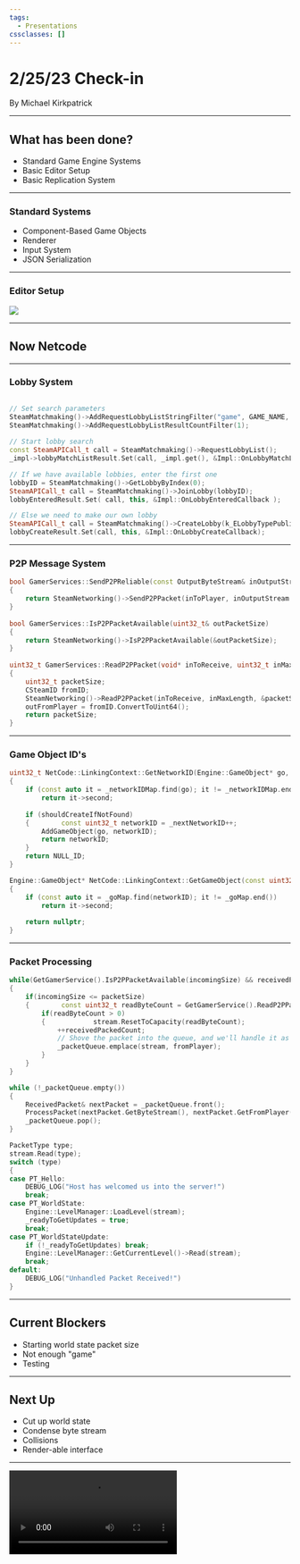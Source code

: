 ```yaml
---
tags:
  - Presentations
cssclasses: []
---
```

# 2/25/23 Check-in
By Michael Kirkpatrick

---
## What has been done?
- Standard Game Engine Systems
- Basic Editor Setup
- Basic Replication System

---
### Standard Systems
* Component-Based Game Objects
* Renderer
* Input System
* JSON Serialization

---
### Editor Setup
![](Presentations/Images/editor_2-25-25.png)

---
## Now Netcode

---
### Lobby System
``` C++

// Set search parameters
SteamMatchmaking()->AddRequestLobbyListStringFilter("game", GAME_NAME, k_ELobbyComparisonEqual); 
SteamMatchmaking()->AddRequestLobbyListResultCountFilter(1);  
  
// Start lobby search  
const SteamAPICall_t call = SteamMatchmaking()->RequestLobbyList();  
_impl->lobbyMatchListResult.Set(call, _impl.get(), &Impl::OnLobbyMatchListCallback);

// If we have available lobbies, enter the first one  
lobbyID = SteamMatchmaking()->GetLobbyByIndex(0);  
SteamAPICall_t call = SteamMatchmaking()->JoinLobby(lobbyID);  
lobbyEnteredResult.Set( call, this, &Impl::OnLobbyEnteredCallback );

// Else we need to make our own lobby  
SteamAPICall_t call = SteamMatchmaking()->CreateLobby(k_ELobbyTypePublic, 4);  
lobbyCreateResult.Set(call, this, &Impl::OnLobbyCreateCallback);

```
---
### P2P Message System
```C++
bool GamerServices::SendP2PReliable(const OutputByteStream& inOutputStream, uint64_t inToPlayer)  
{  
    return SteamNetworking()->SendP2PPacket(inToPlayer, inOutputStream.GetBuffer(), inOutputStream.GetByteLength(), k_EP2PSendReliable);  
}  
  
bool GamerServices::IsP2PPacketAvailable(uint32_t& outPacketSize)  
{  
    return SteamNetworking()->IsP2PPacketAvailable(&outPacketSize);  
}  
  
uint32_t GamerServices::ReadP2PPacket(void* inToReceive, uint32_t inMaxLength, uint64_t& outFromPlayer)  
{  
    uint32_t packetSize;  
    CSteamID fromID;  
    SteamNetworking()->ReadP2PPacket(inToReceive, inMaxLength, &packetSize, &fromID);  
    outFromPlayer = fromID.ConvertToUint64();  
    return packetSize;  
}
```
---
### Game Object ID's
```C++
uint32_t NetCode::LinkingContext::GetNetworkID(Engine::GameObject* go, const bool shouldCreateIfNotFound)  
{  
    if (const auto it = _networkIDMap.find(go); it != _networkIDMap.end())  
        return it->second;
        
    if (shouldCreateIfNotFound)  
    {        const uint32_t networkID = _nextNetworkID++;  
        AddGameObject(go, networkID);  
        return networkID;  
    }    
    return NULL_ID;  
}

Engine::GameObject* NetCode::LinkingContext::GetGameObject(const uint32_t networkID)  
{  
    if (const auto it = _goMap.find(networkID); it != _goMap.end())  
        return it->second;  
  
    return nullptr;  
}
```
---
### Packet Processing
```C++
while(GetGamerService().IsP2PPacketAvailable(incomingSize) && receivedPackedCount < 10)  
{  
    if(incomingSize <= packetSize)  
    {        const uint32_t readByteCount = GetGamerService().ReadP2PPacket(stream.GetBuffer(), packetSize, fromPlayer);  
        if(readByteCount > 0)  
        {            stream.ResetToCapacity(readByteCount);  
            ++receivedPackedCount;  
            // Shove the packet into the queue, and we'll handle it as soon as we should...  
            _packetQueue.emplace(stream, fromPlayer);  
        }    
    }
}

while (!_packetQueue.empty())  
{  
    ReceivedPacket& nextPacket = _packetQueue.front();  
    ProcessPacket(nextPacket.GetByteStream(), nextPacket.GetFromPlayer());  
    _packetQueue.pop();  
}

PacketType type;  
stream.Read(type);  
switch (type)  
{  
case PT_Hello:  
    DEBUG_LOG("Host has welcomed us into the server!")  
    break;  
case PT_WorldState:  
    Engine::LevelManager::LoadLevel(stream);  
    _readyToGetUpdates = true;  
    break;  
case PT_WorldStateUpdate:  
    if (!_readyToGetUpdates) break;  
    Engine::LevelManager::GetCurrentLevel()->Read(stream);  
    break;   
default:  
    DEBUG_LOG("Unhandled Packet Received!")  
}
```

---
## Current Blockers
- Starting world state packet size
- Not enough "game"
- Testing

---
## Next Up
- Cut up world state
- Condense byte stream
- Collisions
- Render-able interface

---
![](Presentations/Videos/2-25-25_Demo.mp4)